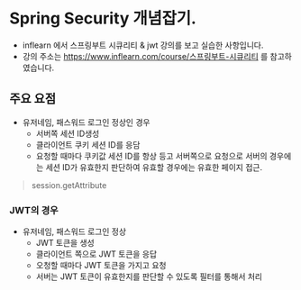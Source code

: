 # Spring Security 개념잡기.
- inflearn 에서 스프링부트 시큐리티 & jwt 강의를 보고 실습한 사항입니다.
- 강의 주소는 https://www.inflearn.com/course/스프링부트-시큐리티 를 참고하였습니다.

## 주요 요점
- 유저네임, 패스워드 로그인 정상인 경우
  - 서버쪽 세션 ID생성
  - 클라이언트 쿠키 세션 ID를 응담
  - 요청할 때마다 쿠키값 세션 ID를 항상 등고 서버쪽으로 요청으로 서버의 경우에는 세션 ID가 유효한지 판단하여 유효할 경우에는 유효한 페이지 접근.

> session.getAttribute

### JWT의 경우
- 유저네임, 패스워드 로그인 정상
  - JWT 토큰을 생성
  - 클라이언트 쪽으로 JWT 토큰을 응답
  - 오청할 때마다 JWT 토큰을 가지고 요청
  - 서버는 JWT 토큰이 유효한지를 판단할 수 있도록 필터를 통해서 처리

